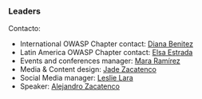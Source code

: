 ### Leaders

Contacto:

* International OWASP Chapter contact: [Diana Benitez](diana.benitez@owasp.org)
* Latin America OWASP Chapter contact: [Elsa Estrada](mailto:elsa.estrada@owasp.org)
* Events and conferences manager: [Mara Ramírez](mailto:mara.ramirez@owasp.org)
* Media & Content design: [Jade Zacatenco](mailto:jade.zacatenco@owasp.org)
* Social Media manager: [Leslie Lara](mailto:leslie.lara@owasp.org)
* Speaker: [Alejandro Zacatenco](mailto:alejandro.zacatenco@owasp.org)
